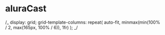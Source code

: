 # aluraCast

/_ display: grid;
grid-template-columns: repeat(
auto-fit,
minmax(min(100% / 2, max(165px, 100% / 6)), 1fr)
); _/
